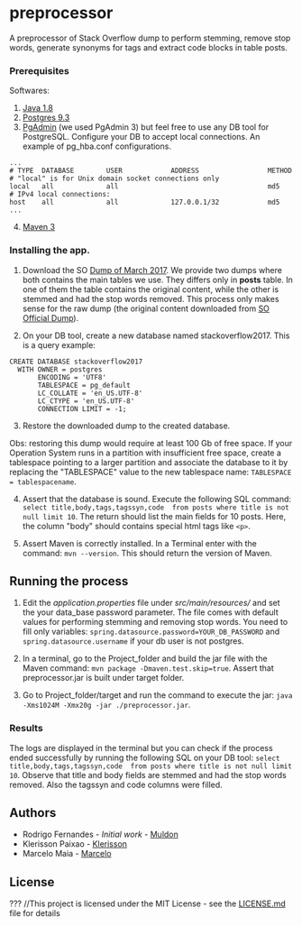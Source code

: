 # preprocessor
A preprocessor of Stack Overflow dump to perform stemming, remove stop words, generate synonyms for tags and extract code blocks in table posts.


### Prerequisites

Softwares:
1. [Java 1.8] 
2. [Postgres 9.3]
3. [PgAdmin] (we used PgAdmin 3) but feel free to use any DB tool for PostgreSQL. Configure your DB to accept local connections. An example of pg_hba.conf configurations.

```
...
# TYPE  DATABASE        USER            ADDRESS                 METHOD
# "local" is for Unix domain socket connections only
local   all             all                                     md5
# IPv4 local connections:
host    all             all             127.0.0.1/32            md5
...
```

4. [Maven 3](https://maven.apache.org/)

### Installing the app.
1. Download the SO [Dump of March 2017]. We provide two dumps where both contains the main tables we use. They differs only in **posts** table. In one of them the table contains the original content, while the other is stemmed and had the stop words removed. This process only makes sense for the raw dump (the original content downloaded from [SO Official Dump](https://archive.org/details/stackexchange)). 

2. On your DB tool, create a new database named stackoverflow2017. This is a query example:
```
CREATE DATABASE stackoverflow2017
  WITH OWNER = postgres
       ENCODING = 'UTF8'
       TABLESPACE = pg_default
       LC_COLLATE = 'en_US.UTF-8'
       LC_CTYPE = 'en_US.UTF-8'
       CONNECTION LIMIT = -1;
```
3. Restore the downloaded dump to the created database. 

Obs: restoring this dump would require at least 100 Gb of free space. If your Operation System runs in a partition with insufficient free space, create a tablespace pointing to a larger partition and associate the database to it by replacing the "TABLESPACE" value to the new tablespace name: `TABLESPACE = tablespacename`. 

4. Assert that the database is sound. Execute the following SQL command: `select title,body,tags,tagssyn,code  from posts where title is not null limit 10`. The return should list the main fields for 10 posts. Here, the column "body" should contains special html tags like `<p>`.  

5. Assert Maven is correctly installed. In a Terminal enter with the command: `mvn --version`. This should return the version of Maven. 

## Running the process

1. Edit the *application.properties* file under *src/main/resources/* and set the your data_base password parameter. The file comes with default values for performing stemming and removing stop words. You need to fill only variables: `spring.datasource.password=YOUR_DB_PASSWORD` and `spring.datasource.username` if your db user is not postgres. 

2. In a terminal, go to the Project_folder and build the jar file with the Maven command: `mvn package -Dmaven.test.skip=true`. Assert that preprocessor.jar is built under target folder. 

3. Go to Project_folder/target and run the command to execute the jar: `java -Xms1024M -Xmx20g -jar ./preprocessor.jar`. 


### Results

The logs are displayed in the terminal but you can check if the process ended successfully by running the following SQL on your DB tool: `select title,body,tags,tagssyn,code  from posts where title is not null limit 10`. Observe that title and body fields are stemmed and had the stop words removed. Also the tagssyn and code columns were filled.


## Authors

* Rodrigo Fernandes  - *Initial work* - [Muldon](https://github.com/muldon)
* Klerisson Paixao - [Klerisson](http://klerisson.github.io/)
* Marcelo Maia - [Marcelo](http://buscatextual.cnpq.br/buscatextual/visualizacv.do?id=K4791753E8)


## License
???
//This project is licensed under the MIT License - see the [LICENSE.md](LICENSE.md) file for details



[work]: https://soarsmu.github.io/papers/jcst-duplicateqns.pdf
[Java 1.8]: http://www.oracle.com/technetwork/java/javase/downloads/jre8-downloads-2133155.html
[Mallet]: http://mallet.cs.umass.edu/
[Postgres 9.3]: https://www.postgresql.org/download/
[PgAdmin]: https://www.pgadmin.org/download/
[Dump of March 2017]: http://lapes.ufu.br/so/
